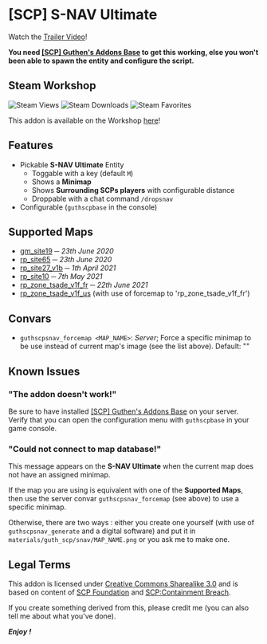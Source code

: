 # [SCP] S-NAV Ultimate
Watch the [Trailer Video](https://youtu.be/x5OVr65VqAw)!

**You need [[SCP] Guthen's Addons Base](https://steamcommunity.com/sharedfiles/filedetails/?id=2139692777) to get this working, else you won't been able to spawn the entity and configure the script.**

## Steam Workshop
![Steam Views](https://img.shields.io/steam/views/2139521265?color=red&style=for-the-badge)
![Steam Downloads](https://img.shields.io/steam/downloads/2139521265?color=red&style=for-the-badge)
![Steam Favorites](https://img.shields.io/steam/favorites/2139521265?color=red&style=for-the-badge)

This addon is available on the Workshop [here](https://steamcommunity.com/sharedfiles/filedetails/?id=2139521265)!

## Features
+ Pickable **S-NAV Ultimate** Entity
    + Toggable with a key (default `M`)
    + Shows a **Minimap**
    + Shows **Surrounding SCPs players** with configurable distance
    + Droppable with a chat command `/dropsnav`
+ Configurable (`guthscpbase` in the console)

## Supported Maps
+ [gm_site19](https://steamcommunity.com/sharedfiles/filedetails/?id=290599102) ─ *23th June 2020*
+ [rp_site65](https://steamcommunity.com/sharedfiles/filedetails/?id=1788306202) ─ *23th June 2020*
+ [rp_site27_v1b](https://steamcommunity.com/sharedfiles/filedetails/?id=2413675625) ─ *1th April 2021*
+ [rp_site10](https://steamcommunity.com/sharedfiles/filedetails/?id=2163851948) ─ *7th May 2021*
+ [rp_zone_tsade_v1f_fr](https://steamcommunity.com/sharedfiles/filedetails/?id=2263738446) ─ *22th June 2021*
+ [rp_zone_tsade_v1f_us](https://steamcommunity.com/sharedfiles/filedetails/?id=2263738446) (with use of forcemap to 'rp_zone_tsade_v1f_fr')

## Convars
+ `guthscpsnav_forcemap <MAP_NAME>`: *Server*; Force a specific minimap to be use instead of current map's image (see the list above). Default: ""

## Known Issues
### "The addon doesn't work!"
Be sure to have installed [[SCP] Guthen's Addons Base](https://steamcommunity.com/sharedfiles/filedetails/?id=2139692777) on your server. Verify that you can open the configuration menu with `guthscpbase` in your game console.

### "Could not connect to map database!"
This message appears on the **S-NAV Ultimate** when the current map does not have an assigned minimap. 

If the map you are using is equivalent with one of the **Supported Maps**, then use the server convar `guthscpsnav_forcemap` (see above) to use a specific minimap.

Otherwise, there are two ways : either you create one yourself (with use of `guthscpsnav_generate` and a digital software) and put it in `materials/guth_scp/snav/MAP_NAME.png` or you ask me to make one. 

## Legal Terms
This addon is licensed under [Creative Commons Sharealike 3.0](https://creativecommons.org/licenses/by-sa/3.0/) and is based on content of [SCP Foundation](http://scp-wiki.wikidot.com/) and [SCP:Containment Breach](https://www.scpcbgame.com/).

If you create something derived from this, please credit me (you can also tell me about what you've done).

***Enjoy !***
